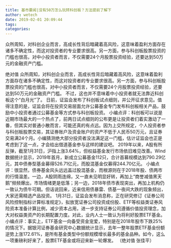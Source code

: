 ```yaml
---
title: 基市要闻|没有50万怎么玩转科创板？方法提前了解下
author: wetech
date: 2019-02-01 20:09:44
tags: 
categories: 
---
```

众所周知，对科创企业而言，高成长性背后暗藏着高风险，这意味着盈利方面存在诸多不确定性，而这对投资者的专业要求很高。另一方面，参与科创板股票投资的门槛也很高，对中小投资者而言，不仅需要24个月股票投资经验，还要达到50万元的金融资产门槛。
<!-- more -->
绝对值
众所周知，对科创企业而言，高成长性背后暗藏着高风险，这意味着盈利方面存在诸多不确定性，而这对投资者的专业要求很高。另一方面，参与科创板股票投资的门槛也很高，对中小投资者而言，不仅需要24个月股票投资经验，还要达到50万元的金融资产门槛。
不过，这也并不意味着中小投资者就无法靠近科创板这个“白月光”了。
日前，证监会发布了科创板试点细则，并公开征求意见。值得注意的是，证监会将在投资交易层面允许公募基金专门发布科创板相关产品，鼓励中小投资者通过公募基金等方式参与科创板投资。
小编点评：科创板可以说是近期市场最大的一个热点了，前两日试点细则的公布更是让投资者们着实激动了一番，但其实对普通小散而言，可能还真的有点远。因为上交所规定，个人投资者参与科创板股票交易，其证券账户及资金账户的资产不低于人民币50万元，且证券交易满24个月。小编猜测绝大部分投资者没法满足这一门槛，估计证监会也正是考虑到了这一点，才会给出借道基金参与这样的建议吧。
2019年以来，A股有所反弹，截至1月31日，沪指上涨3.64%，但权益基金发行市场依旧难见改善。Wind数据统计显示，2019年首月，新成立公募基金112只，合计首募规模达到790.29亿元，其中债券型基金募得526.71亿元，而股混基金仅募得244.70亿元。
小编点评：很显然，债券基金风头远远盖过股混基金，而根源则在于2018年股、债两市的行情温差。一边，A股阴雨连绵，又一直未见明显好转，再加上“商誉减值黑天鹅”频频爆出，市场情绪更是低落；另一边，2018年债市表现突出，再加上机构仍一致认为债牛可期。但话说回来，近来信用债暴雷、债基一夜间大跌的现象频出，大家还需精选产品投资。
1月31日，证监会发布消息称，正在研究修订《证券公司风险控制指标计算标准规定》，拟放宽证券公司投资成份股、ETF等权益类证券风险资本准备计算比例，减少资本占用，进一步支持证券公司遵循价值投资理念，加大对权益类资产的长期配置力度。对此，业内人士一致认为将利好股票ETF基金。
小编点评：事实上，ETF基金一向备受资金宠爱，特别是在2018年股市下跌25%的情况下。据银河证券基金研究中心数据统计显示，去年一整年股票ETF基金份额逆势上涨172.61%，是所有基金类型中份额规模增长最多的基金品种。如今，这么一项重磅利好来了，股票ETF基金或将迎来新一轮爆发。
（绝对值 张佳平）
 
 
